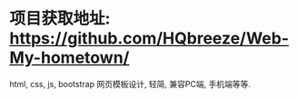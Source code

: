 # 项目获取地址: https://github.com/HQbreeze/Web-My-hometown/
html, css, js, bootstrap
网页模板设计, 轻简, 兼容PC端, 手机端等等.
